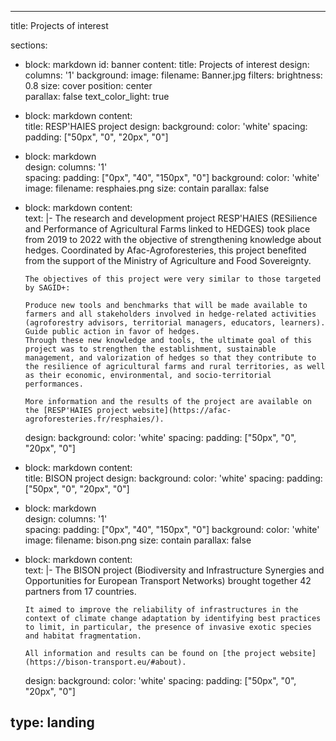 ---

title: Projects of interest

sections:
- block: markdown
  id: banner
  content:
    title: Projects of interest
  design:
    columns: '1'
    background: 
      image: 
        filename: Banner.jpg
        filters:
          brightness: 0.8
        size: cover
        position: center  
        parallax: false
        text_color_light: true

- block: markdown
  content:    
    title: RESP'HAIES project
  design:
    background:
      color: 'white'
    spacing:
      padding: ["50px", "0", "20px", "0"]    
- block: markdown    
  design:
    columns: '1'    
    spacing:
      padding: ["0px", "40", "150px", "0"]
    background: 
      color: 'white'
      image: 
        filename: resphaies.png
        size: contain
        parallax: false
- block: markdown
  content:    
    text: |-
      The research and development project RESP'HAIES (RESilience and Performance of Agricultural Farms linked to HEDGES) took place from 2019 to 2022 with the objective of strengthening knowledge about hedges. Coordinated by Afac-Agroforesteries, this project benefited from the support of the Ministry of Agriculture and Food Sovereignty.
      
      The objectives of this project were very similar to those targeted by SAGID+:

      Produce new tools and benchmarks that will be made available to farmers and all stakeholders involved in hedge-related activities (agroforestry advisors, territorial managers, educators, learners).
      Guide public action in favor of hedges.
      Through these new knowledge and tools, the ultimate goal of this project was to strengthen the establishment, sustainable management, and valorization of hedges so that they contribute to the resilience of agricultural farms and rural territories, as well as their economic, environmental, and socio-territorial performances.

      More information and the results of the project are available on the [RESP'HAIES project website](https://afac-agroforesteries.fr/resphaies/).
  design:
    background:
      color: 'white'
    spacing:
      padding: ["50px", "0", "20px", "0"]  

- block: markdown
  content:    
    title: BISON project
  design:
    background:
      color: 'white'
    spacing:
      padding: ["50px", "0", "20px", "0"]    
- block: markdown    
  design:
    columns: '1'    
    spacing:
      padding: ["0px", "40", "150px", "0"]
    background: 
      color: 'white'
      image: 
        filename: bison.png
        size: contain
        parallax: false
- block: markdown
  content:    
    text: |-
      The BISON project (Biodiversity and Infrastructure Synergies and Opportunities for European Transport Networks) brought together 42 partners from 17 countries.

      It aimed to improve the reliability of infrastructures in the context of climate change adaptation by identifying best practices to limit, in particular, the presence of invasive exotic species and habitat fragmentation.

      All information and results can be found on [the project website](https://bison-transport.eu/#about).
  design:
    background:
      color: 'white'
    spacing:
      padding: ["50px", "0", "20px", "0"]  

type: landing
---